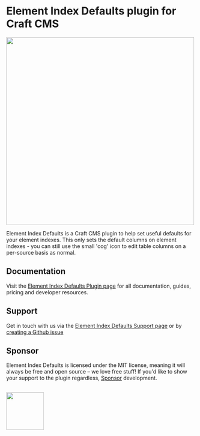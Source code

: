 # Element Index Defaults plugin for Craft CMS
<img width="500" src="https://verbb.imgix.net/plugins/element-index-defaults/element-index-defaults-social-card.png?v=2">

Element Index Defaults is a Craft CMS plugin to help set useful defaults for your element indexes. This only sets the default columns on element indexes - you can still use the small 'cog' icon to edit table columns on a per-source basis as normal.

## Documentation
Visit the [Element Index Defaults Plugin page](https://verbb.io/craft-plugins/element-index-defaults) for all documentation, guides, pricing and developer resources.

## Support
Get in touch with us via the [Element Index Defaults Support page](https://verbb.io/craft-plugins/element-index-defaults/support) or by [creating a Github issue](https://github.com/verbb/element-index-defaults/issues)

## Sponsor
Element Index Defaults is licensed under the MIT license, meaning it will always be free and open source – we love free stuff! If you'd like to show your support to the plugin regardless, [Sponsor](https://github.com/sponsors/verbb) development.

<h2></h2>

<a href="https://verbb.io" target="_blank">
    <img width="100" src="https://verbb.io/assets/img/verbb-pill.svg">
</a>
